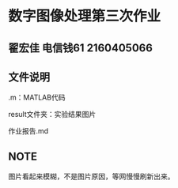 # 数字图像处理第三次作业
## 翟宏佳 电信钱61 2160405066
## 文件说明
.m：MATLAB代码

result文件夹：实验结果图片

作业报告.md

## NOTE
图片看起来模糊，不是图片原因，等网慢慢刷新出来。